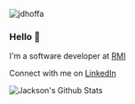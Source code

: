 <p align="left"> <img src="https://komarev.com/ghpvc/?username=jdhoffa" alt="jdhoffa" /> </p>  
  
### Hello 👋

I'm a software developer at [RMI](https://rmi.org/)

Connect with me on [LinkedIn](https://www.linkedin.com/in/jackson-hoffart/)
  
![Jackson's Github Stats](https://github-readme-stats.vercel.app/api?username=jdhoffa&count_private=true&show_icons=true&theme=solarized)
